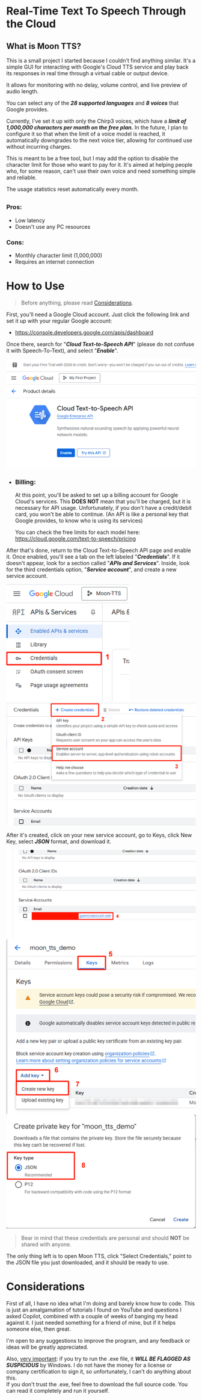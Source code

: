# Real-Time Text To Speech Through the Cloud

## What is Moon TTS?

This is a small project I started because I couldn't find anything similar. It's a simple GUI for interacting with Google's Cloud TTS service and play back its responses in real time through a virtual cable or output device.

It allows for monitoring with no delay, volume control, and live preview of audio length.

You can select any of the ***28 supported languages*** and ***8 voices*** that Google provides.

Currently, I've set it up with only the Chirp3 voices, which have a ***limit of 1,000,000 characters per month on the free plan.*** In the future, I plan to configure it so that when the limit of a voice model is reached, it automatically downgrades to the next voice tier, allowing for continued use without incurring charges.

This is meant to be a free tool, but I may add the option to disable the character limit for those who want to pay for it. It's aimed at helping people who, for some reason, can't use their own voice and need something simple and reliable.

The usage statistics reset automatically every month.

##

### Pros:

- Low latency
- Doesn't use any PC resources

### Cons:

- Monthly character limit (1,000,000)
- Requires an internet connection

##

# How to Use

> Before anything, please read [Considerations](#considerations).

First, you'll need a Google Cloud account. Just click the following link and set it up with your regular Google account:

- https://console.developers.google.com/apis/dashboard

Once there, search for "***Cloud Text-to-Speech API***" (please do not confuse it with Speech-To-Text), and select "***Enable***".

<picture><source srcset="readme assets/example0.png"/><img src="readme assets/example0.png" alt="Example instructions"/></picture>

- ### Billing:

    At this point, you'll be asked to set up a billing account for Google Cloud's services. This **DOES NOT** mean that you'll be charged, but it is necessary for API usage. Unfortunately, if you don't have a credit/debit card, you won't be able to continue. (An API is like a personal key that Google provides, to know who is using its services)

    You can check the free limits for each model here:\
    https://cloud.google.com/text-to-speech/pricing

After that's done, return to the Cloud Text-to-Speech API page and enable it. Once enabled, you'll see a tab on the left labeled "***Credentials***". If it doesn't appear, look for a section called "***APIs and Services***". Inside, look for the third credentials option, "***Service account***", and create a new service account.

<picture><source srcset="readme assets/example1.png"/><img src="readme assets/example1.png" alt="Example instructions"/></picture>
<picture><source srcset="readme assets/example2.png"/><img src="readme assets/example2.png" alt="Example instructions"/></picture>

After it's created, click on your new service account, go to Keys, click New Key, select ***JSON*** format, and download it.

<picture><source srcset="readme assets/example3.png"/><img src="readme assets/example3.png" alt="Example instructions"/></picture>
<picture><source srcset="readme assets/example4.png"/><img src="readme assets/example4.png" alt="Example instructions"/></picture>
<picture><source srcset="readme assets/example5.png"/><img src="readme assets/example5.png" alt="Example instructions"/></picture>

> Bear in mind that these credentials are personal and should **NOT** be shared with anyone.

The only thing left is to open Moon TTS, click "Select Credentials," point to the JSON file you just downloaded, and it should be ready to use.

# Considerations

First of all, I have no idea what I'm doing and barely know how to code. This is just an amalgamation of tutorials I found on YouTube and questions I asked Copilot, combined with a couple of weeks of banging my head against it. I just needed something for a friend of mine, but if it helps someone else, then great.

I'm open to any suggestions to improve the program, and any feedback or ideas will be greatly appreciated.

Also, <ins>very important</ins>: if you try to run the .exe file, it ***WILL BE FLAGGED AS SUSPICIOUS*** by Windows. I do not have the money for a license or company certification to sign it, so unfortunately, I can't do anything about this.\
If you don't trust the .exe, feel free to download the full source code. You can read it completely and run it yourself.
